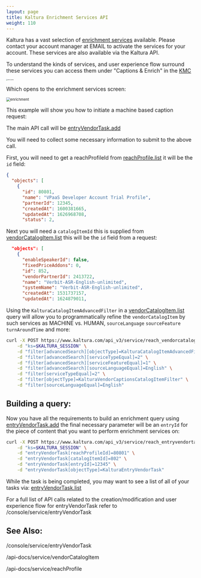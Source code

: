 ```yaml
---
layout: page
title: Kaltura Enrichment Services API
weight: 110
---
```


Kaltura has a vast selection of [enrichment services](https://corp.kaltura.com/video-content-management-system/reach-automatic-captioning/) available. Please contact your account manager at EMAIL to activate the services for your account. These services are also available via the Kaltura API.

To understand the kinds of services, and user experience flow surround these services you can access them under "Captions & Enrich" in the [KMC](https://kmc.kaltura.com/index.php/kmcng/login)

<img src="/assets/images/enrich_meta.png" alt="enrich_meta" style="zoom:20%;" />

Which opens to the enrichment services screen:

<img src="/assets/images/enrichment.png" alt="enrichment" style="zoom:67%;" />

This example will show you how to initiate a machine based caption request:

The main API call will be [entryVendorTask.add](/console/service/entryVendorTask/action/add) 

You will need to collect some necessary information to submit to the above call. 

First, you will need to get a reachProfileId from [reachProfile.list](/api-docs/service/reachProfile/action/list) it will be the `id` field:

```json
{
  "objects": [
    {
      "id": 80801,
      "name": "VPaaS Developer Account Trial Profile",
      "partnerId": 12345,
      "createdAt": 1600381665,
      "updatedAt": 1626968708,
      "status": 2,
```


Next you will need a `catalogItemId` this is supplied from [vendorCatalogItem.list](/console/service/vendorCatalogItem/action/list) this will be the `id` field from a request:

```json
  "objects": [
    {
      "enableSpeakerId": false,
      "fixedPriceAddons": 0,
      "id": 852,
      "vendorPartnerId": 2413722,
      "name": "Verbit-ASR-English-unlimited",
      "systemName": "Verbit-ASR-English-unlimited",
      "createdAt": 1531737157,
      "updatedAt": 1624879011,
```

Using the `KalturaCatalogItemAdvancedFilter` in a [vendorCatalogItem.list](/console/service/vendorCatalogItem/action/list) query will allow you to programmatically refine the `vendorCatalogItem` by such services as MACHINE vs. HUMAN, `sourceLanguage` `sourceFeature` `turnAroundTime` and more:

```bash
curl -X POST https://www.kaltura.com/api_v3/service/reach_vendorcatalogitem/action/list \
    -d "ks=$KALTURA_SESSION" \
    -d "filter[advancedSearch][objectType]=KalturaCatalogItemAdvancedFilter" \
    -d "filter[advancedSearch][serviceTypeEqual]=2" \
    -d "filter[advancedSearch][serviceFeatureEqual]=1" \
    -d "filter[advancedSearch][sourceLanguageEqual]=English" \
    -d "filter[serviceTypeEqual]=2" \
    -d "filter[objectType]=KalturaVendorCaptionsCatalogItemFilter" \
    -d "filter[sourceLanguageEqual]=English"
```


## Building a query:

Now you have all the requirements to build an enrichment query using [entryVendorTask.add](/console/service/entryVendorTask/action/add) the final necessary parameter will be an `entryId` for the piece of content that you want to perform enrichment services on:

```bash
curl -X POST https://www.kaltura.com/api_v3/service/reach_entryvendortask/action/add \
    -d "ks=$KALTURA_SESSION" \
    -d "entryVendorTask[reachProfileId]=80801" \
    -d "entryVendorTask[catalogItemId]=802" \
    -d "entryVendorTask[entryId]=12345" \
    -d "entryVendorTask[objectType]=KalturaEntryVendorTask"
```

While the task is being completed, you may want to see a list of all of your tasks via: [entryVendorTask.list](/console/service/entryVendorTask/action/list)

For a full list of API calls related to the creation/modification and user experience flow for entryVendorTask refer to 
/console/service/entryVendorTask

## See Also:

/console/service/entryVendorTask

/api-docs/service/vendorCatalogItem

/api-docs/service/reachProfile